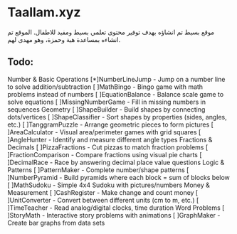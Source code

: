 # Taallam.xyz

موقع بسيط تم انشاؤه بهدف توفير محتوى تعلمي بسيط ومفيد للاطفال.
الموقع تم انشاءه بمساعدة هبة وحمزة، وهو مهدى لهم.

## Todo:
Number & Basic Operations
[*]NumberLineJump - Jump on a number line to solve addition/subtraction
[ ]MathBingo - Bingo game with math problems instead of numbers
[ ]EquationBalance - Balance scale game to solve equations
[ ]MissingNumberGame - Fill in missing numbers in sequences
Geometry
[ ]ShapeBuilder - Build shapes by connecting dots/vertices
[ ]ShapeClassifier - Sort shapes by properties (sides, angles, etc.)
[ ]TanggramPuzzle - Arrange geometric pieces to form pictures
[ ]AreaCalculator - Visual area/perimeter games with grid squares
[ ]AngleHunter - Identify and measure different angle types
Fractions & Decimals
[ ]PizzaFractions - Cut pizzas to match fraction problems
[ ]FractionComparison - Compare fractions using visual pie charts
[ ]DecimalRace - Race by answering decimal place value questions
Logic & Patterns
[ ]PatternMaker - Complete number/shape patterns
[ ]NumberPyramid - Build pyramids where each block = sum of blocks below
[ ]MathSudoku - Simple 4x4 Sudoku with pictures/numbers
Money & Measurement
[ ]CashRegister - Make change and count money
[ ]UnitConverter - Convert between different units (cm to m, etc.)
[ ]TimeTeacher - Read analog/digital clocks, time duration
Word Problems
[ ]StoryMath - Interactive story problems with animations
[ ]GraphMaker - Create bar graphs from data sets
